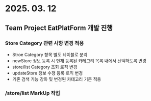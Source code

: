 # 2025. 03. 12

## Team Project EatPlatForm 개발 진행

### Store Category 관련 사항 변경 적용

- Stroe Category 항목 별도 테이블로 분리
- newStore 정보 등록 시 현재 등록된 카테고리 목록 내에서 선택하도록 변경
- store/list Category 조회 로직 변경
- updateStore 정보 수정 등록 로직 변경
- 기존 검색 기능 강화 및 변경된 카테고리 기준 적용

### /store/list MarkUp 작업
